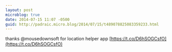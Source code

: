 ```yaml
---
layout: post
microblog: true
date: 2014-07-15 11:07 -0500
guid: http://padraic.micro.blog/2014/07/15/t489078825083359233.html
---
```

thanks @mousedownsoft for location helper app [https://t.co/D6hSOGCsfO](https://t.co/D6hSOGCsfO)
